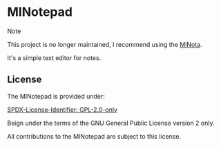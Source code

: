 # MINotepad

> [!NOTE]
> This project is no longer maintained, I recommend using the [MiNota](https://github.com/mugomes/minota).

It's a simple text editor for notes.

## License

The MINotepad is provided under:

[SPDX-License-Identifier: GPL-2.0-only](https://spdx.org/licenses/GPL-2.0-only.html)

Beign under the terms of the GNU General Public License version 2 only.

All contributions to the MINotepad are subject to this license.

